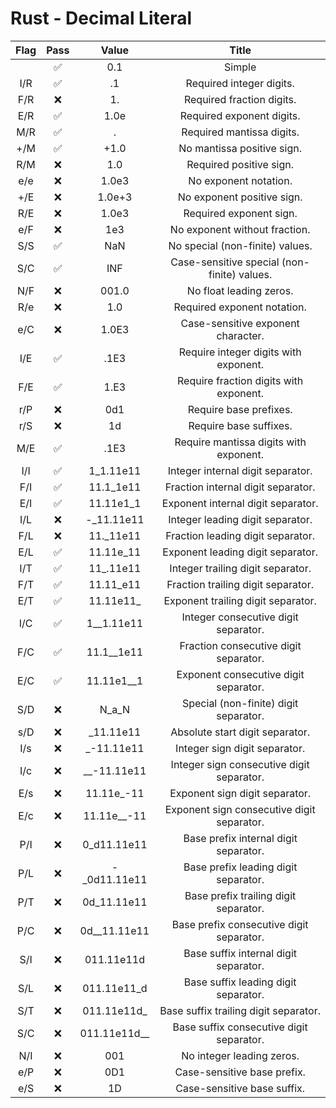 # Rust - Decimal Literal

| Flag | Pass | Value | Title |
|:-:|:-:|:-:|:-:|
|  | ✅ | 0.1 | Simple |
| I/R | ✅ | .1 | Required integer digits. |
| F/R | ❌ | 1. | Required fraction digits. |
| E/R | ✅ | 1.0e | Required exponent digits. |
| M/R | ✅ | . | Required mantissa digits. |
| +/M | ✅ | +1.0 | No mantissa positive sign. |
| R/M | ❌ | 1.0 | Required positive sign. |
| e/e | ❌ | 1.0e3 | No exponent notation. |
| +/E | ❌ | 1.0e+3 | No exponent positive sign. |
| R/E | ❌ | 1.0e3 | Required exponent sign. |
| e/F | ❌ | 1e3 | No exponent without fraction. |
| S/S | ✅ | NaN | No special (non-finite) values. |
| S/C | ✅ | INF | Case-sensitive special (non-finite) values. |
| N/F | ❌ | 001.0 | No float leading zeros. |
| R/e | ❌ | 1.0 | Required exponent notation. |
| e/C | ❌ | 1.0E3 | Case-sensitive exponent character. |
| I/E | ✅ | .1E3 | Require integer digits with exponent. |
| F/E | ✅ | 1.E3 | Require fraction digits with exponent. |
| r/P | ❌ | 0d1 | Require base prefixes. |
| r/S | ❌ | 1d | Require base suffixes. |
| M/E | ✅ | .1E3 | Require mantissa digits with exponent. |
| I/I | ✅ | 1_1.11e11 | Integer internal digit separator. |
| F/I | ✅ | 11.1_1e11 | Fraction internal digit separator. |
| E/I | ✅ | 11.11e1_1 | Exponent internal digit separator. |
| I/L | ❌ | -_11.11e11 | Integer leading digit separator. |
| F/L | ❌ | 11._11e11 | Fraction leading digit separator. |
| E/L | ✅ | 11.11e_11 | Exponent leading digit separator. |
| I/T | ✅ | 11_.11e11 | Integer trailing digit separator. |
| F/T | ✅ | 11.11_e11 | Fraction trailing digit separator. |
| E/T | ✅ | 11.11e11_ | Exponent trailing digit separator. |
| I/C | ✅ | 1__1.11e11 | Integer consecutive digit separator. |
| F/C | ✅ | 11.1__1e11 | Fraction consecutive digit separator. |
| E/C | ✅ | 11.11e1__1 | Exponent consecutive digit separator. |
| S/D | ❌ | N_a_N | Special (non-finite) digit separator. |
| s/D | ❌ | _11.11e11 | Absolute start digit separator. |
| I/s | ❌ | _-11.11e11 | Integer sign digit separator. |
| I/c | ❌ | __-11.11e11 | Integer sign consecutive digit separator. |
| E/s | ❌ | 11.11e_-11 | Exponent sign digit separator. |
| E/c | ❌ | 11.11e__-11 | Exponent sign consecutive digit separator. |
| P/I | ❌ | 0_d11.11e11 | Base prefix internal digit separator. |
| P/L | ❌ | -_0d11.11e11 | Base prefix leading digit separator. |
| P/T | ❌ | 0d_11.11e11 | Base prefix trailing digit separator. |
| P/C | ❌ | 0d__11.11e11 | Base prefix consecutive digit separator. |
| S/I | ❌ | 011.11e11d | Base suffix internal digit separator. |
| S/L | ❌ | 011.11e11_d | Base suffix leading digit separator. |
| S/T | ❌ | 011.11e11d_ | Base suffix trailing digit separator. |
| S/C | ❌ | 011.11e11d__ | Base suffix consecutive digit separator. |
| N/I | ❌ | 001 | No integer leading zeros. |
| e/P | ❌ | 0D1 | Case-sensitive base prefix. |
| e/S | ❌ | 1D | Case-sensitive base suffix. |
